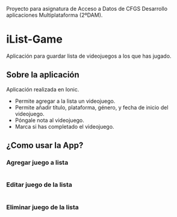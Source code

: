 Proyecto para asignatura de Acceso a Datos de CFGS Desarrollo aplicaciones Multiplataforma (2ºDAM).

# iList-Game

Aplicación para guardar lista de videojuegos a los que has jugado.

## Sobre la aplicación

Aplicación realizada en Ionic.
- Permite agregar a la lista un videojuego.
- Permite añadir título, plataforma, género, y fecha de inicio del videojuego.
- Póngale nota al videojuego.
- Marca si has completado el videojuego.


## ¿Como usar la App?

### Agregar juego a lista

![]()

### Editar juego de la lista

![]()

### Eliminar juego de la lista

![]()




